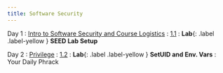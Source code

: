 ```yaml
---
title: Software Security
---
```


Day 1
: [Intro to Software Security and Course Logistics](#)
  : [1.1](#)
: **Lab**{: .label .label-yellow } **SEED Lab Setup**

Day 2
: [Privilege](#)
  : [1.2](#)
: **Lab**{: .label .label-yellow } **SetUID and Env. Vars**
: Your Daily Phrack

